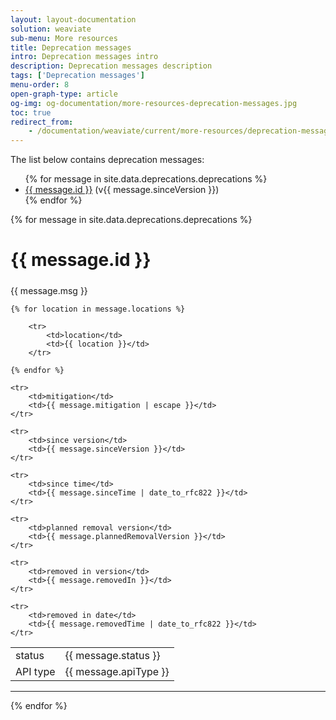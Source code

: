 ```yaml
---
layout: layout-documentation
solution: weaviate
sub-menu: More resources
title: Deprecation messages
intro: Deprecation messages intro
description: Deprecation messages description
tags: ['Deprecation messages']
menu-order: 8
open-graph-type: article
og-img: og-documentation/more-resources-deprecation-messages.jpg
toc: true
redirect_from:
    - /documentation/weaviate/current/more-resources/deprecation-messages.html
---
```


The list below contains deprecation messages:

<ul>
    {% for message in site.data.deprecations.deprecations %}
    <li>
        <a href="#{{ message.id }}" target="_self">{{ message.id }}</a> (v{{ message.sinceVersion }})
    </li>
    {% endfor %}
</ul>

{% for message in site.data.deprecations.deprecations %}

<h2 class="title-column" style="font-size:1.75rem" id="{{ message.id }}">{{ message.id }}</h2>

{{ message.msg }}

<table>
    <tr>
        <td>status</td>
        <td>{{ message.status }}</td>
    </tr>
    <tr>
        <td>API type</td>
        <td>{{ message.apiType }}</td>
    </tr>

    {% for location in message.locations %}

        <tr>
            <td>location</td>
            <td>{{ location }}</td>
        </tr>

    {% endfor %}

    <tr>
        <td>mitigation</td>
        <td>{{ message.mitigation | escape }}</td>
    </tr>

    <tr>
        <td>since version</td>
        <td>{{ message.sinceVersion }}</td>
    </tr>

    <tr>
        <td>since time</td>
        <td>{{ message.sinceTime | date_to_rfc822 }}</td>
    </tr>

    <tr>
        <td>planned removal version</td>
        <td>{{ message.plannedRemovalVersion }}</td>
    </tr>

    <tr>
        <td>removed in version</td>
        <td>{{ message.removedIn }}</td>
    </tr>

    <tr>
        <td>removed in date</td>
        <td>{{ message.removedTime | date_to_rfc822 }}</td>
    </tr>

</table>

<hr>

{% endfor %}